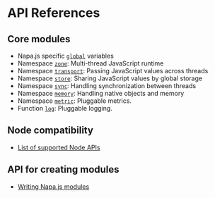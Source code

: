# API References

## Core modules
- Napa.js specific [`global`](./napa-globals.md) variables
- Namespace [`zone`](./zone.md): Multi-thread JavaScript runtime
- Namespace [`transport`](./transport.md): Passing JavaScript values across threads
- Namespace [`store`](./store.md): Sharing JavaScript values by global storage
- Namespace [`sync`](./sync.md): Handling synchronization between threads
- Namespace [`memory`](./memory.md): Handling native objects and memory
- Namespace [`metric`](./metric.md): Pluggable metrics.
- Function [`log`](./log.md): Pluggable logging.

## Node compatibility
- [List of supported Node APIs](./node-api.md)

## API for creating modules
- [Writing Napa.js modules](./module.md)
